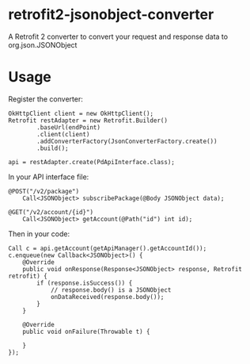 # retrofit2-jsonobject-converter
A Retrofit 2 converter to convert your request and response data to org.json.JSONObject


# Usage

Register the converter:

```
OkHttpClient client = new OkHttpClient();
Retrofit restAdapter = new Retrofit.Builder()
        .baseUrl(endPoint)
        .client(client)
        .addConverterFactory(JsonConverterFactory.create())
        .build();

api = restAdapter.create(PdApiInterface.class);
```

In your API interface file:

```
@POST("/v2/package")
    Call<JSONObject> subscribePackage(@Body JSONObject data);

@GET("/v2/account/{id}")
    Call<JSONObject> getAccount(@Path("id") int id);
```

Then in your code:

```
Call c = api.getAccount(getApiManager().getAccountId());
c.enqueue(new Callback<JSONObject>() {
    @Override
    public void onResponse(Response<JSONObject> response, Retrofit retrofit) {
        if (response.isSuccess()) {
            // response.body() is a JSONObject
            onDataReceived(response.body());
        }
    }

    @Override
    public void onFailure(Throwable t) {

    }
});

```
